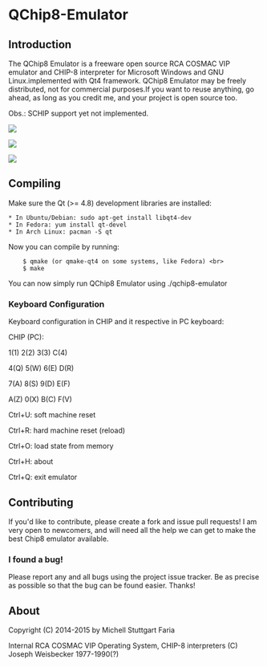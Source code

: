 QChip8-Emulator
===============

## Introduction
The QChip8 Emulator is a freeware open source RCA COSMAC VIP emulator and CHIP-8 interpreter for 
Microsoft Windows and GNU Linux.implemented with Qt4 framework. QChip8 Emulator may be freely distributed, 
not for commercial purposes.If you want to reuse anything, go ahead, as long as you credit me, and your project is open source too.

Obs.: SCHIP support yet not implemented.

![](https://lh3.googleusercontent.com/-N0KN_mpGh1s/VvFtLNmpYVI/AAAAAAAAFm0/yD6t2UJzg4ULu23ROSEH7sEJeM4yRvhDwCCo/s516-Ic42/687474703a2f2f342e62702e626c6f6773706f742e636f6d2f2d5f634f5f727154717846412f55366f35573167616d44492f4141414141414141434d772f5149772d475f45656254732f73313630302f4578656d706c6f47656f6d657472696332332e706e67.png)

![](https://lh3.googleusercontent.com/-zrUG5q4Fa7Y/VvFtLC09wqI/AAAAAAAAFms/NcZSwE2G5LM1TfNz8zTUt7XQgsF1ZrjswCCo/s516-Ic42/687474703a2f2f342e62702e626c6f6773706f742e636f6d2f2d504c41667936304a4338772f55366f35572d76355a50492f4141414141414141434d302f4a7142545f3462466e51552f73313630302f4578656d706c6f47656f6d657472696332352e706e67.png)

![](http://3.bp.blogspot.com/-elzc9rgnHoQ/U6o5W0qUHVI/AAAAAAAACNA/AGMD9lpNRQ0/s1600/ExemploGeometric24.png)

## Compiling
Make sure the Qt (>= 4.8) development libraries are installed:
```
* In Ubuntu/Debian: sudo apt-get install libqt4-dev
* In Fedora: yum install qt-devel
* In Arch Linux: pacman -S qt
```

Now you can compile by running:
```
	$ qmake (or qmake-qt4 on some systems, like Fedora) <br>
	$ make
```
You can now simply run QChip8 Emulator using ./qchip8-emulator

### Keyboard Configuration
Keyboard configuration in CHIP and it respective in PC keyboard:

CHIP (PC):

1(1) 2(2) 3(3) C(4)

4(Q) 5(W) 6(E) D(R)

7(A) 8(S) 9(D) E(F)

A(Z) 0(X) B(C) F(V)


Ctrl+U: soft machine reset

Ctrl+R: hard machine reset (reload)

Ctrl+O: load state from memory

Ctrl+H: about

Ctrl+Q: exit emulator

## Contributing
If you'd like to contribute, please create a fork and issue pull requests! I am
very open to newcomers, and will need all the help we can get to make the best
Chip8 emulator available.

### I found a bug!
Please report any and all bugs using the project issue
tracker. Be as precise as possible so that the bug can be found easier. Thanks!

## About
Copyright (C) 2014-2015 by Michell Stuttgart Faria

Internal RCA COSMAC VIP Operating System, CHIP-8 interpreters (C) Joseph Weisbecker 1977-1990(?)

